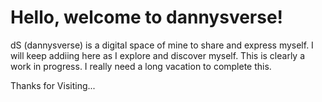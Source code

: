 # Hello, welcome to dannysverse!
dS (dannysverse) is a digital space of mine to share and express myself. I will keep addiing here as I explore and discover myself. This is clearly a work in progress. I really need a long vacation to complete this.

Thanks for Visiting...
